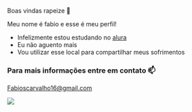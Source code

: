 Boas vindas rapeize 👋

Meu nome é fabio e esse é meu perfil!

- Infelizmente estou estudando no [alura](https://www.alura.com.br)
- Eu não aguento mais 
- Vou utilizar esse local para compartilhar meus sofrimentos

### Para mais informações entre em contato 📫 ###
  
Fabioscarvalho16@gmail.com

  ![](https://media1.tenor.com/m/Ic1X4xchKbEAAAAd/vegeta-eat.gif)
